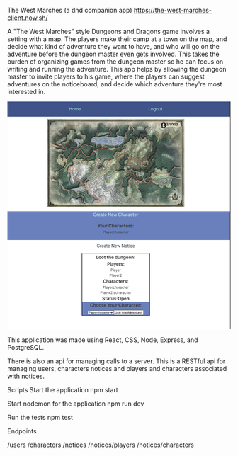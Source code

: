 The West Marches (a dnd companion app) https://the-west-marches-client.now.sh/

A "The West Marches" style Dungeons and Dragons game involves a setting with a map. The players make their camp at a town on the map, and decide what kind of adventure they want to have, and who will go on the adventure before the dungeon master even gets involved. This takes the burden of organizing games from the dungeon master so he can focus on writing and running the adventure. This app helps by allowing the dungeon master to invite players to his game, where the players can suggest adventures on the noticeboard, and decide which adventure they're most interested in.

![The Player Home Page of the West Marches App](Screenshot.png?raw=true "The West Marches")

This application was made using React, CSS, Node, Express, and PostgreSQL.

There is also an api for managing calls to a server. This is a RESTful api for managing users, characters notices and players and characters associated with notices.

Scripts
Start the application npm start

Start nodemon for the application npm run dev

Run the tests npm test

Endpoints

/users 
/characters 
/notices 
/notices/players 
/notices/characters
